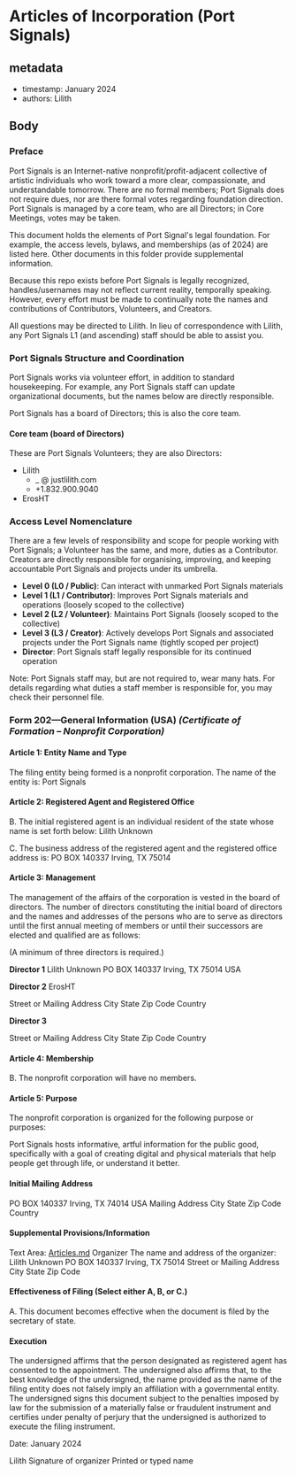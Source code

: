 # Articles of Incorporation (Port Signals)

## metadata
+ timestamp: January 2024
+ authors: Lilith

## Body

### Preface

Port Signals is an Internet-native nonprofit/profit-adjacent collective of artistic individuals who work toward a more clear, compassionate, and understandable tomorrow. There are no formal members; Port Signals does not require dues, nor are there formal votes regarding foundation direction. Port Signals is managed by a core team, who are all Directors; in Core Meetings, votes may be taken.

This document holds the elements of Port Signal's legal foundation. For example, the access levels, bylaws, and memberships (as of 2024) are listed here. Other documents in this folder provide supplemental information.

Because this repo exists before Port Signals is legally recognized, handles/usernames may not reflect current reality, temporally speaking. However, every effort must be made to continually note the names and contributions of Contributors, Volunteers, and Creators.

All questions may be directed to Lilith. In lieu of correspondence with Lilith, any Port Signals L1 (and ascending) staff should be able to assist you.

### Port Signals Structure and Coordination

Port Signals works via volunteer effort, in addition to standard housekeeping. For example, any Port Signals staff can update organizational documents, but the names below are directly responsible.

Port Signals has a board of Directors; this is also the core team.

#### Core team (board of Directors)

These are Port Signals Volunteers; they are also Directors:

* Lilith
    + _ @ justlilith.com
    + +1.832.900.9040
* ErosHT

### Access Level Nomenclature

There are a few levels of responsibility and scope for people working with Port Signals; a Volunteer has the same, and more, duties as a Contributor. Creators are directly responsible for organising, improving, and keeping accountable Port Signals and projects under its umbrella.

+ **Level 0 (L0 / Public)**: Can interact with unmarked Port Signals materials
+ **Level 1 (L1 / Contributor)**: Improves Port Signals materials and operations (loosely scoped to the collective)
+ **Level 2 (L2 / Volunteer)**: Maintains Port Signals (loosely scoped to the collective)
+ **Level 3 (L3 / Creator)**: Actively develops Port Signals and associated projects under the Port Signals name (tightly scoped per project)
+ **Director**: Port Signals staff legally responsible for its continued operation

Note: Port Signals staff may, but are not required to, wear many hats. For details regarding what duties a staff member is responsible for, you may check their personnel file.

### Form 202—General Information (USA) _(Certificate of Formation – Nonprofit Corporation)_

#### Article 1: Entity Name and Type
The filing entity being formed is a nonprofit corporation. The name of the entity is: Port Signals

#### Article 2: Registered Agent and Registered Office

B. The initial registered agent is an individual resident of the state whose name is set forth below:
Lilith Unknown

C. The business address of the registered agent and the registered office address is:
PO BOX 140337 Irving, TX 75014

#### Article 3: Management
The management of the affairs of the corporation is vested in the board of directors. The number of
directors constituting the initial board of directors and the names and addresses of the persons who are
to serve as directors until the first annual meeting of members or until their successors are elected and
qualified are as follows:

(A minimum of three directors is required.)

**Director 1**
Lilith Unknown
PO BOX 140337 Irving, TX 75014 USA

**Director 2**
ErosHT

Street or Mailing Address City State Zip Code Country

**Director 3**

Street or Mailing Address City State Zip Code Country

#### Article 4: Membership

B. The nonprofit corporation will have no members.

#### Article 5: Purpose

The nonprofit corporation is organized for the following purpose or purposes:

Port Signals hosts informative, artful information for the public good, specifically with a goal of creating digital and physical materials that help people get through life, or understand it better.

#### Initial Mailing Address
PO BOX 140337 Irving, TX 74014 USA
Mailing Address City State Zip Code Country

#### Supplemental Provisions/Information

Text Area: [Articles.md](./Articles.md)
Organizer
The name and address of the organizer:
Lilith Unknown
PO BOX 140337 Irving, TX 75014
Street or Mailing Address City State Zip Code

#### Effectiveness of Filing (Select either A, B, or C.)
A. This document becomes effective when the document is filed by the secretary of state.

#### Execution
The undersigned affirms that the person designated as registered agent has consented to the
appointment. The undersigned also affirms that, to the best knowledge of the undersigned, the name
provided as the name of the filing entity does not falsely imply an affiliation with a governmental
entity. The undersigned signs this document subject to the penalties imposed by law for the submission
of a materially false or fraudulent instrument and certifies under penalty of perjury that the undersigned
is authorized to execute the filing instrument.

Date: January 2024

Lilith
Signature of organizer
Printed or typed name